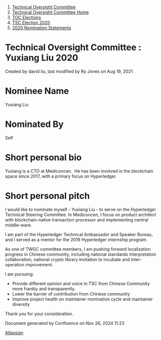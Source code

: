 1. [Technical Oversight Committee](index.html)
2. [Technical Oversight Committee Home](Technical-Oversight-Committee-Home_21430274.html)
3. [TOC Elections](TOC-Elections_21448771.html)
4. [TSC Election 2020](TSC-Election-2020_21434260.html)
5. [2020 Nomination Statements](2020-Nomination-Statements_21451712.html)

# Technical Oversight Committee : Yuxiang Liu 2020

Created by david liu, last modified by Ry Jones on Aug 19, 2021

# Nominee Name

Yuxiang Liu

# Nominated By

Self

# Short personal bio

Yuxiang is a CTO at Mediconcen.  He has been involved in the blockchain space since 2017, with a primary focus on Hyperledger.

# Short personal pitch

I would like to nominate myself - Yuxiang Liu - to serve on the Hyperledger Technical Steering Committee. In Mediconcen, I focus on product architect with blockchain-native transaction processor and implementing central middle-ware. 

I am part of the Hyperledger Technical Ambassador and Speaker Bureau, and I served as a mentor for the 2019 Hyperledger internship program.

As one of TWGC committee members, I am pushing forward localization progress in Chinese community, including national standards interpretation collaboration, national crypto library invitation to incubate and inter-operation improvement. 

I am pursuing:

- Provide different opinion and voice in TSC from Chinese Community more frankly and transparently.
- Lower the barrier of contribution from Chinese community
- Improve project health on maintainer nomination cycle and maintainer diversity

Thank you for your consideration.

Document generated by Confluence on Nov 26, 2024 11:23

[Atlassian](http://www.atlassian.com/)

